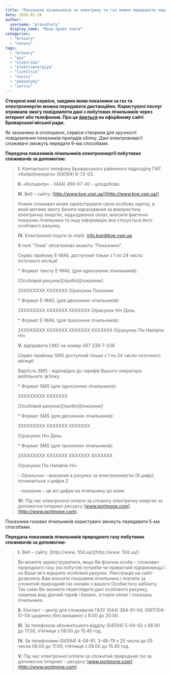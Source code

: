 ```yaml
---
title: "Показники лічильників за електрику та газ можна передавати через інтернет – міськрада"
date: 2016-01-26
author: 
  username: "pravoZnaty"
  display_name: "Маєш право знати"
categories: 
  - "brovary"
  - "novyny"
tags: 
  - "brovary"
  - "gaz"
  - "elektrika"
  - "elektroenergiya"
  - "lichilnik"
  - "novini"
  - "pokaznyky"
  - "servis"
---
```


**Створені нові сервіси, завдяки яким показники за газ та електроенергію можна передавати дистанційно. Користувачі послуг отримали змогу повідомляти дані з побутових лічильників через інтернет або телефоном. Про це [йдеться](http://docs.brovary.org/p33353/25.01.2016) на офіційному сайті Броварської міської ради.**

Як зазначено в оголошенні, сервіси створили для зручності повідомлення показників приладів обліку. Дані електроенергії споживачі зможуть передати 6-ма способами.

**Передача показників лічильників електроенергії побутових споживачів за допомогою:**

> **І.** Контактного телефону Броварського районного підрозділу ПАТ «Київобленерго» (04594) 6-72-03.
> 
> **ІІ.** «Колцентр» - (044) 459-07-40 - цілодобово
> 
> **ІІІ.** Веб – сайту: [http://www.koe.vsei.ua/](http://www.koe.vsei.ua/)
> 
> Кожен споживач може зареєструвати свою особову картку, в який матиме змогу бачити нарахування за використану електричну енергію, надходження оплат, вносити фактичні показник лічильника та іншу інформацію яка стосується його особового рахунку.
> 
> **ІV.** Електронної пошти (е-mail): info.koe@koe.vsei.ua
> 
> В полі “Тема” обов’язково вкажіть “Показники”.
> 
> Сервіс прийому E-MAIL доступний тільки з 1 по 24 число поточного місяця!
> 
> \* Формат тексту E-MAIL (для однозонних лічильників):
> 
> \[Особовий рахунок\]\[пробіл\]\[показник\]
> 
> 2ХХХХХХХХ ХХХХХХХ О/рахунок Показник
> 
> \* Формат E-MAIL (для двозонних лічильників):
> 
> 2ХХХХХХХХ ХХХХХХХ ХХХХХХХ О/рахунок Ніч День
> 
> \* Формат E-MAIL (для тризонних лічильників):
> 
> 2ХХХХХХХХ ХХХХХХХ ХХХХХХХ ХХХХХХХ О/рахунок Пік Напівпік Ніч
> 
> **V.** відправити СМС на номер 067 239-7-238
> 
> Сервіс прийому SMS доступний тільки з 1 по 24 число поточного місяця!
> 
> Вартість SMS - відповідно до тарифів Вашого оператора мобільного зв’язку.
> 
> \* Формат SMS (для однозонних лічильників):
> 
> 2ХХХХХХХХ ХХХХХХХ
> 
> \[Особовий рахунок\]\[пробіл\]\[показник\]
> 
> \* Формат SMS (для двозонних лічильників):
> 
> 2ХХХХХХХХ ХХХХХХХ ХХХХХХХ
> 
> О/рахунок Ніч День
> 
> \* Формат SMS (для тризонних лічильників):
> 
> 2ХХХХХХХХ ХХХХХХХ ХХХХХХХ ХХХХХХХ
> 
> О/рахунок Пік Напівпік Ніч
> 
> \- О/рахунок – вказаний в рахунку за електроенергію (9 цифр), починається з цифри 2
> 
> \- показник – це всі цифри на лічильнику до коми
> 
> **VI.** Під час електронної оплати за спожиту електричну енергію за допомогою Інтернет-ресурсу [www.portmone.com](http://www.portmone.com).

Показники газових лічильників користувачі зможуть передавати 5-ма способами.

**Передача показників лічильників природного газу побутових споживачів за допомогою:**

> **І.** Веб – сайту: [http://www. 104.ua/](http://www. 104.ua/).
> 
> Ви можете зареєструватися, якщо Ви фізична особа - споживач природного газу (на побутові потреби чи приватний підприємець) і на Ваше ім'я відкрито особовий рахунок. Реєстрація на сайті дозволить Вам вносити показання лічильника і платити за спожитий природний газ онлайн з вашого Особистого кабінету. Так само Ви зможете переглядати дані особового рахунку, зокрема ваш діючий тариф і баланс, історію оплат і показань лічильника.
> 
> **ІІ.** Контакт – центр для споживачів ГАЗУ (044) 364-61-04, (097)104-51-04 щоденно (без вихідних) з 8:00 до 20:00.
> 
> **ІІІ.** За телефоном абонентського відділу (04594) 5-04-43 з 08.00 до 17.00, п’ятниця з 08.00 до 15.45 год.
> 
> **ІV.** За телефонами (04594) 4-04-91, 3-48-79 з 25 числа до 05 числа 08.00 до 17.00, п’ятниця з 08.00 до 15.45 год.
> 
> **V.** Під час електронної оплати за спожитий природний газ за допомогою Інтернет - ресурсу [www.portmone.com](http://www.portmone.com).
